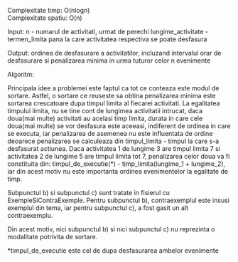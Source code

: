 Complexitate timp: O(nlogn) \
Complexitate spatiu: O(n) 

Input: n - numarul de activitati, urmat de perechi lungime_activitate - termen_limita pana la care activitatea respectiva se poate desfasura

Output: ordinea de desfasurare a activitatilor, incluzand intervalul orar de desfasurare si penalizarea minima in urma tuturor celor n evenimente


Algoritm:

Principala idee a problemei este faptul ca tot ce conteaza este modul de sortare.
Astfel, o sortare ce reuseste sa obtina penalizarea minima este sortarea crescatoare dupa timpul limita al fiecarei activitati.
La egalitatea timpului limita, nu se tine cont de lungimea activitatii intrucat, daca doua(mai multe) activitati au acelasi timp limita, durata in care cele doua(mai multe) se vor desfasura este aceeasi, indiferent de ordinea in care se executa, iar penalizarea de asemenea nu este influentata de ordine deoarece penalizarea se calculeaza din timpul_limita - timpul la care s-a desfasurat actiunea. Daca activitatea 1 de lungime 3 are timpul limita 7 si activitatea 2 de lungime 5 are timpul limita tot 7, penalizarea celor doua va fi constituita din: timpul_de_executie(*) - timp_limita(lungime_1 + lungime_2), iar din acest motiv nu este importanta ordinea evenimentelor la egalitate de timp. 

Subpunctul b) si subpunctul c) sunt tratate in fisierul cu ExempleSiContraExemple.
Pentru subpunctul b), contraexemplul este insusi exemplul din tema, iar pentru subpunctul c), a fost gasit un alt contraexemplu.

Din acest motiv, nici subpunctul b) si nici subpunctul c) nu reprezinta o modalitate potrivita de sortare. 












*timpul_de_executie este cel de dupa desfasurarea ambelor evenimente
